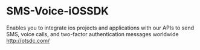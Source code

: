 # SMS-Voice-iOSSDK
Enables you to integrate ios projects and applications with our APIs to send SMS, voice calls, and two-factor authentication messages worldwide  http://otsdc.com/
